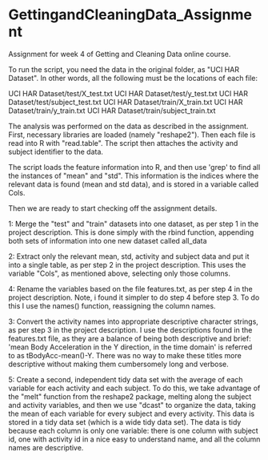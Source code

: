 # GettingandCleaningData_Assignment
Assignment for week 4 of Getting and Cleaning Data online course. 

To run the script, you need the data in the original folder, as "UCI HAR Dataset". 
In other words, all the following must be the locations of each file: 

UCI HAR Dataset/test/X_test.txt
UCI HAR Dataset/test/y_test.txt
UCI HAR Dataset/test/subject_test.txt
UCI HAR Dataset/train/X_train.txt
UCI HAR Dataset/train/y_train.txt
UCI HAR Dataset/train/subject_train.txt

The analysis was performed on the data as described in the assignment. 
First, necessary libraries are loaded (namely "reshape2"). 
Then each file is read into R with "read.table".
The script then attaches the activity and subject identifier to the data. 

The script loads the feature information into R, and then use 'grep' to find all the instances of "mean" and "std". This information is the indices where the relevant data is found (mean and std data), and is stored in a variable called Cols.

Then we are ready to start checking off the assignment details. 

1: Merge the "test" and "train" datasets into one dataset, as per step 1 in the project description. This is done simply with the rbind function, appending both sets of information into one new dataset called all_data

2: Extract only the relevant mean, std, activity and subject data and put it into a single table, as per step 2 in the project description. This uses the variable "Cols", as mentioned above, selecting only those columns. 

4: Rename the variables based on the file features.txt, as per step 4 in the project description. Note, i found it simpler to do step 4 before step 3. To do this I use the names() function, reassigning the column names. 

3: Convert the activity names into appropriate descriptive character strings, as per step 3 in the project description. I use the descriptions found in the features.txt file, as they are a balance of being both descriptive and brief: 'mean Body Acceleration in the Y direction, in the time domain' is referred to as tBodyAcc-mean()-Y. There was no way to make these titles more descriptive without making them cumbersomely long and verbose. 

5: Create a second, independent tidy data set with the average of each variable for each activity and each subject. To do this, we take advantage of the "melt" function from the reshape2 package, melting along the subject and activity variables, and then we use "dcast" to organize the data, taking the mean of each variable for every subject and every activity. This data is stored in a tidy data set (which is a wide tidy data set). The data is tidy because each column is only one variable: there is one column with subject id, one with activity id in a nice easy to understand name, and all the column names are descriptive. 